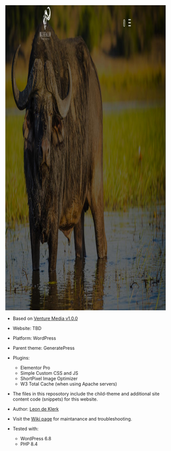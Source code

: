 <img width="1900" height="960" alt="Image" src="https://github.com/venture-media/Buffalo-Collection/blob/3aba31be22d1fd88f2fc7839b6a45c6946aef018/docs/Screenshot_2025-10-21_08-46-04.jpg" />

- Based on [Venture Media v1.0.0](https://github.com/venture-media/Venture-Media/releases/tag/v1.0.0)
- Website: TBD
- Platform: WordPress
- Parent theme: GeneratePress
- Plugins:
    - Elementor Pro
    - Simple Custom CSS and JS
    - ShortPixel Image Optimizer
    - W3 Total Cache (when using Apache servers)

- The files in this reposotory include the child-theme and additional site content code (snippets) for this website.
- Author: [Leon de Klerk](https://github.com/Leon2332)
- Visit the [Wiki page](https://github.com/venture-media/Buffalo-Collection/wiki) for maintanance and troubleshooting.
- Tested with:
    - WordPress 6.8
    - PHP 8.4
